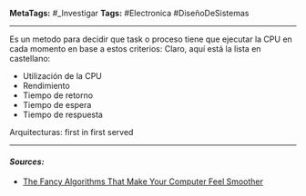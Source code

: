 **MetaTags:** #_Investigar
**Tags:** #Electronica #DiseñoDeSistemas 
- - -

Es un metodo para decidir que task o proceso tiene que ejecutar la CPU en cada momento en base a estos criterios:
Claro, aquí está la lista en castellano:
* Utilización de la CPU
* Rendimiento
* Tiempo de retorno
* Tiempo de espera
* Tiempo de respuesta

Arquitecturas: first in first served
- - - 
#### ***Sources:***
- [The Fancy Algorithms That Make Your Computer Feel Smoother](https://www.youtube.com/watch?v=O2tV9q6784k&t=183s)